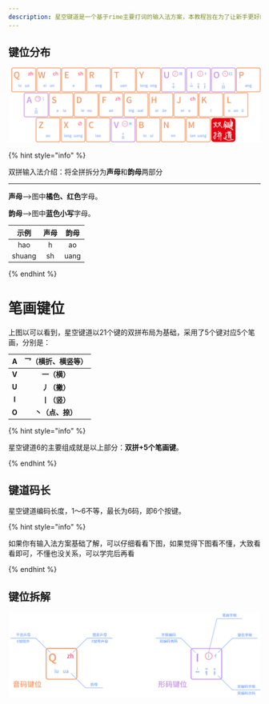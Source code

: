 ```yaml
---
description: 星空键道是一个基于rime主要打词的输入法方案，本教程旨在为了让新手更好的入门，简化了步骤，只要按照快速入门顺序看完即可掌握键道。
---
```




## 键位分布

![](../.gitbook/assets/xkjd-qwerty.png)

{% hint style="info" %}

双拼输入法介绍：将全拼拆分为**声母**和**韵母**两部分

------

**声母**——>图中**橘色、红色**字母。

**韵母**——>图中**蓝色小写**字母。

|  示例  | 声母 | 韵母 |
| :----: | :--: | :--: |
|  hao   |  h   |  ao  |
| shuang |  sh  | uang |

{% endhint %}

# 笔画键位

上图以可以看到，星空键道以21个键的双拼布局为基础，采用了5个键对应5个笔画，分别是：

| **A** | **乛（横折、横竖等）** |
| :---: | :--------------------: |
| **V** |      **一（横）**      |
| **U** |      **丿（撇）**      |
| **I** |      **丨（竖）**      |
| **O** |    **丶（点、捺）**    |

{% hint style="info" %}

星空键道6的主要组成就是以上部分：**双拼+5个笔画键**。

{% endhint %}

## 键道码长

星空键道编码长度，1～6不等，最长为6码，即6个按键。

{% hint style="info" %}

如果你有输入法方案基础了解，可以仔细看看下图，如果觉得下图看不懂，大致看看即可，不懂也没关系，可以学完后再看

{% endhint %}

## 键位拆解

![xkjd-rules](../.gitbook/assets/xkjd-rules.png)
